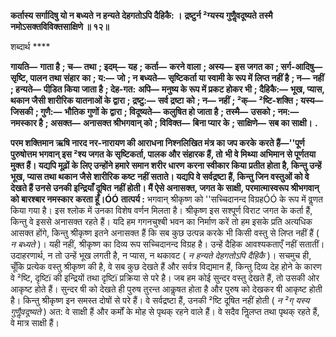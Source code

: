 **कर्तास्य सर्गादिषु यो न बध्यते** **न हन्यते देहगतोऽपि दैहिकै: ।** **द्रष्टुर्न ²ग्यस्य गुणैॢवदूष्यते** **तस्मै नमोऽसक्तविविक्तसाक्षिणे ॥ १२॥** 

शब्दार्थ **** 

**गायति—** **गाता है** **; च—** **तथा** **; इदम्—** **यह** **; कर्ता—** **करने वाला** **; अस्य—** **इस जगत का** **; सर्ग-आदिषु—** **सृष्टि, पालन तथा संहार** **का** **; य:—** **जो** **; न बध्यते—** **सृष्टिकर्ता या स्वामी के रूप में लिप्त नहीं है** **; न—** **नहीं** **; हन्यते—** **पीडि़त किया जाता है** **; देह-गत:** **अपि—** **मनुष्य के रूप में प्रकट होकर भी** **; दैहिकै:—** **भूख, प्यास, थकान जैसी शारीरिक यातनाओं के द्वारा** **; द्रष्टु:—** **सर्व द्रष्टा** **को** **; न—** **नहीं** **; ²क्—** **²ष्टि-शक्ति** **; यस्य—** **जिसकी** **; गुणै:—** **भौतिक गुणों के द्वारा** **; विदूष्यते—** **कलुषित हो जाता है** **; तस्मै—** **उसको** **; नम:—** **नमस्कार है** **; असक्त—** **अनासक्त श्रीभगवान् को** **; विविक्त—** **बिना प्यार के** **; साक्षिणे—** **सब का साक्षी।** **.** 

**परम शक्तिमान ऋषि नारद नर-नारायण की आराधना निश्नलिखित मंत्र का जप करके** **करते हैं—''पूर्ण पुरुषोत्तम भगवान् इस ²श्य जगत के सृष्टिकर्ता, पालक और संहारक हैं, तो** **भी वे मिथ्या अभिमान से पूर्णतया मुक्त हैं। यद्यपि मूढ़ों के लिए उन्होंने हमारे समान शरीर धारण** **करना स्वीकार किया प्रतीत होता है, किन्तु उन्हें भूख, प्यास तथा थकान जैसे शारीरिक कष्ट** **नहीं सताते। यद्यपि वे सर्वद्रष्टा हैं, किन्तु जिन वस्तुओं को वे देखते हैं उनसे उनकी इन्द्रियाँ दूषित** **नहीं होती। मैं ऐसे अनासक्त, जगत के साक्षी, परमात्मास्वरूप श्रीभगवान् को बारश्बार नमस्कार** **करता हूँ।ÓÓ** **तात्पर्य :** भगवान् श्रीकृष्ण को ''सच्चिदानन्द विग्रहÓÓ के रूप में वॢणत किया गया है। इस श्लोक में उनका विशेष वर्णन मिलता है। श्रीकृष्ण इस सश्पूर्ण विराट जगत के कर्ता हैं, किन्तु वे इससे अनासक्त रहते हैं। यदि हम गगनचुश्बी भवन का निर्माण करें तो हम इसके प्रति अत्यधिक आसक्त होंगे, किन्तु श्रीकृष्ण इतने अनासक्त हैं कि सब कुछ उत्पन्न करके भी किसी वस्तु से लिप्त नहीं हैं ( *न* *बध्यते* )। यही नहीं, श्रीकृष्ण का दिव्य रूप सच्चिदानन्द विग्रह है। उन्हें दैहिक आवश्यकताएँ नहीं सतातीं। उदाहरणार्थ, न तो उन्हें भूख लगती है, न प्यास, न थकावट ( *न हन्यते देहगतोऽपि दैहिकै* )। सचमुच ही, चूँकि प्रत्येक वस्तु श्रीकृष्ण की है, वे सब कुछ देखते हैं और सर्वत्र विद्यमान हैं, किन्तु दिव्य देह होने के कारण वे ²ष्टि, दृष्टिï की इन्द्रियों तथा दृष्टिï प्रक्रिया से परे है। जब हम कोई सुन्दर वस्तु देखते हैं, तो उसकी ओर आकृष्ट होते हैं। सुन्दर षी को देखते ही पुरुष तुरन्त आकॢषत होता है और पुरुष को देखकर षी आकृष्ट होती है। किन्तु श्रीकृष्ण इन समस्त दोषों से परे हैं। वे सर्वद्रष्टा हैं, उनकी ²ष्टि दूषित नहीं होती ( *न ²ग् यस्य गुणैॢवदूष्यते* ) अत: वे साक्षी हैं और कर्मों के मोह से पृथक् रहने वाले हैं। वे सदैव निॢलप्त तथा पृथक् रहते हैं, वे मात्र साक्षी हैं।  